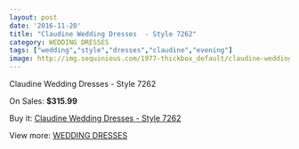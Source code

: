 ```yaml
---
layout: post
date: '2016-11-20'
title: "Claudine Wedding Dresses  - Style 7262"
category: WEDDING DRESSES
tags: ["wedding","style","dresses","claudine","evening"]
image: http://img.sequinious.com/1977-thickbox_default/claudine-wedding-dresses-style-7262.jpg
---
```

Claudine Wedding Dresses  - Style 7262

On Sales: **$315.99**
<a href="https://www.sequinious.com/wedding-dresses/789-claudine-wedding-dresses-style-7262.html"><amp-img layout="responsive" width="600" height="600" src="//img.sequinious.com/1977-thickbox_default/claudine-wedding-dresses-style-7262.jpg" alt="Claudine Wedding Dresses  - Style 7262 0" /></a>

Buy it: [Claudine Wedding Dresses  - Style 7262](https://www.sequinious.com/wedding-dresses/789-claudine-wedding-dresses-style-7262.html "Claudine Wedding Dresses  - Style 7262")

View more: [WEDDING DRESSES](https://www.sequinious.com/2-wedding-dresses "WEDDING DRESSES")